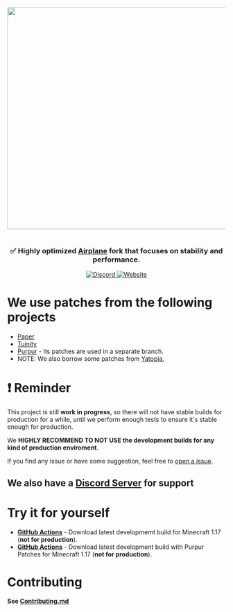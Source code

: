 <div align=center>
    <img src="https://cdn.discordapp.com/attachments/517734448008134686/857649078409887784/sugar2.png" width="512">
    <br /><br />
    <h3>✅ Highly optimized <a href="https://github.com/TECHNOVE/Airplane">Airplane</a> fork that focuses on stability and performance.</h3>
    <a href="https://sugarcanemc.org/discord">
        <img alt="Discord" src="https://img.shields.io/discord/855918593497759754?color=green&label=discord&logo=discord&style=for-the-badge">
    </a>
    <a href="https://sugarcanemc.org/">
        <img alt="Website" src="https://img.shields.io/website?style=for-the-badge&up_color=red&up_message=SugarcaneMC&url=https%3A%2F%2Fsugarcanemc.org%2F">
    </a>
</div>

# We use patches from the following projects

* [Paper](https://github.com/PaperMC/Paper)
* [Tuinity](https://github.com/Tuinity/Tuinity)
* [Purpur](https://github.com/pl3xgaming/Purpur) - Its patches are used in a separate branch.
* NOTE: We also borrow some patches from [Yatopia.](https://github.com/YatopiaMC/Yatopia)

# ❗ Reminder
This project is still **work in progress**, so there will not have stable builds for production for a while, until we perform enough tests to ensure it's stable enough for production.

We **HIGHLY RECOMMEND TO NOT USE the development builds for any kind of production enviroment**.

If you find any issue or have some suggestion, feel free to [open a issue](https://github.com/SugarcaneMC/Sugarcane/issues/new).

## We also have a [Discord Server](https://sugarcanemc.org/discord) for support

# Try it for yourself

* **[GitHub Actions](https://github.com/SugarcaneMC/Sugarcane/actions?query=branch%3Aver%2F1.17)** - Download latest developmemt build for Minecraft 1.17 (**not for production**).
* **[GitHub Actions](https://github.com/SugarcaneMC/Sugarcane/actions?query=branch%3A1.17%2Fpurpur++)** - Download latest development build with Purpur Patches for Minecraft 1.17 (**not for production**).

# Contributing

**See [Contributing.md](https://github.com/SugarcaneMC/Sugarcane/blob/main/CONTRIBUTING.md)**
